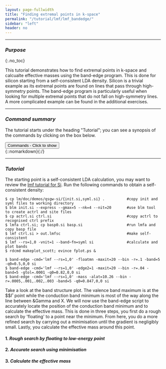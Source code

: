 ```yaml
---
layout: page-fullwidth
title: "Finding extremal points in k-space"
permalink: "/tutorial/lmf/lmf_bandedge/"
sidebar: "left"
header: no
---
```

_____________________________________________________________

### _Purpose_
{:.no_toc}

This tutorial demonstrates how to find extremal points in k-space and calcualte effective masses using the band-edge program. This is done for silicon starting from a self-consistent LDA density. Silicon is a trivial example as its extremal points are found on lines that pass through high-symmetry points. The band-edge program is particularly useful when looking for multiple extremal points that do not fall on high-symmetry lines. A more complicated example can be found in the additional exercises.  

_____________________________________________________________

### _Command summary_

The tutorial starts under the heading "Tutorial"; you can see a synopsis of the commands by clicking on the box below.

<div onclick="elm = document.getElementById('foobar'); if(elm.style.display == 'none') elm.style.display = 'block'; else elm.style.display = 'none';"><button type="button" class="button tiny radius">Commands - Click to show</button></div>
{::nomarkdown}<div style="display:none;margin:0px 25px 0px 25px;"id="foobar">{:/}

    $ cp lm/doc/demos/qsgw-si/init.si .                    #copy init file to working directory
    $ blm init.si --express --gmax=5 --nk=4 --nit=20       #use blm tool to create actrl and site files
    $ cp actrl.si ctrl.si                                  #copy actrl to recognised ctrl prefix
    $ lmfa ctrl.si; cp basp0.si basp.si                    #run lmfa and copy basp file
    $ lmf ctrl.si > out.lmfsc                              #make self-consistent
    
    $ band-edge part

{::nomarkdown}</div>{:/}
_____________________________________________________________

### _Tutorial_

The starting point is a self-consistent LDA calculation, you may want to review the [lmf tutorial for Si](/tutorial/lmf/lmf_tutorial/). Run the following commands to obtain a self-consistent density:

    $ cp lm/doc/demos/qsgw-si/{init.si,syml.si} .          #copy init and syml files to working directory
    $ blm init.si --express --gmax=5 --nk=4 --nit=20       #use blm tool to create actrl and site files
    $ cp actrl.si ctrl.si                                  #copy actrl to recognised ctrl prefix
    $ lmfa ctrl.si; cp basp0.si basp.si                    #run lmfa and copy basp file
    $ lmf ctrl.si > out.lmfsc                              #make self-consistent
    $ lmf --rs=1,0 -vnit=1 --band~fn=syml si               #calculate and plot bands
    $ rdcmd makeplot_scott; evince fplot.ps &

    $ band-edge -cmd='lmf --rs=1,0' -floatmn -maxit=20 --bin -r=.1 -band=5 -q0=0.5,0,0 si  
    $ band-edge -cmd='lmf --rs=1,0' -edge2=1 -maxit=20 --bin -r=.04 -band=5 -gtol=.0001 -q0=0.82,0,0 si 
    $ band-edge -cmd='lmf --rs=1,0' -mass -alat=10.26 --bin -r=.0005,.001,.002,.003 -band=5 -q0=0.847,0,0 si

Take a look at the band structure plot. The valence band maximum is at the $$$\Gamma$ point while the conduction band minimum is most of the way along the line between &Gamma and X. We will now use the band-edge script to accurately locate the position of the conduction band minimum and to calculate the effective mass. This is done in three steps, you first do a rough search by 'floating' to a point near the minimum. From here, you do a more refined search by carrying out a minimisation until the gradient is negligibly small. Lastly, you calculate the effective mass around this point. 

#### 1. _Rough search by floating to low-energy point_

#### 2. _Accurate search using minimisation_

#### 3. _Calculate the effective mass_

